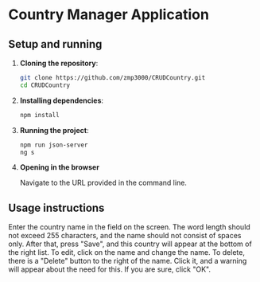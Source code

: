 # Country Manager Application

## Setup and running

1. **Cloning the repository**:
   ```bash
   git clone https://github.com/zmp3000/CRUDCountry.git
   cd CRUDCountry

   
2. **Installing dependencies**:
   
   ```bash
   npm install

3. **Running the project**:
   
   ```bash
   npm run json-server
   ng s

4. **Opening in the browser**

   Navigate to the URL provided in the command line.


 ## Usage instructions

Enter the country name in the field on the screen. The word length should not exceed 255 characters, and the name should not consist of spaces only.
After that, press "Save", and this country will appear at the bottom of the right list. To edit, click on the name and change the name. To
delete, there is a "Delete" button to the right of the name. Click it, and a warning will appear about the need for this. If you are sure, click "OK".
